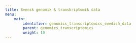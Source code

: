 ```yaml
---
title: Svensk genomik & transkriptomik data
menu:
    main:
        identifier: genomics_transcriptomics_swedish_data
        parent: genomics_transcriptomics
        weight: 10
---
```

